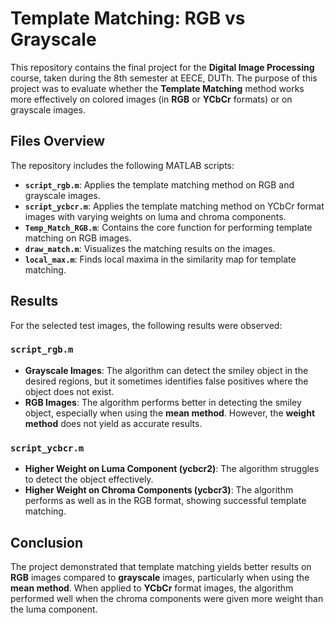 # Template Matching: RGB vs Grayscale

This repository contains the final project for the **Digital Image Processing** course, taken during the 8th semester at EECE, DUTh. The purpose of this project was to evaluate whether the **Template Matching** method works more effectively on colored images (in **RGB** or **YCbCr** formats) or on grayscale images.

## Files Overview

The repository includes the following MATLAB scripts:

- **`script_rgb.m`**: Applies the template matching method on RGB and grayscale images.
- **`script_ycbcr.m`**: Applies the template matching method on YCbCr format images with varying weights on luma and chroma components.
- **`Temp_Match_RGB.m`**: Contains the core function for performing template matching on RGB images.
- **`draw_match.m`**: Visualizes the matching results on the images.
- **`local_max.m`**: Finds local maxima in the similarity map for template matching.

## Results

For the selected test images, the following results were observed:

### `script_rgb.m`

- **Grayscale Images**: The algorithm can detect the smiley object in the desired regions, but it sometimes identifies false positives where the object does not exist.
- **RGB Images**: The algorithm performs better in detecting the smiley object, especially when using the **mean method**. However, the **weight method** does not yield as accurate results.

### `script_ycbcr.m`

- **Higher Weight on Luma Component (ycbcr2)**: The algorithm struggles to detect the object effectively.
- **Higher Weight on Chroma Components (ycbcr3)**: The algorithm performs as well as in the RGB format, showing successful template matching.

## Conclusion

The project demonstrated that template matching yields better results on **RGB** images compared to **grayscale** images, particularly when using the **mean method**. When applied to **YCbCr** format images, the algorithm performed well when the chroma components were given more weight than the luma component.
